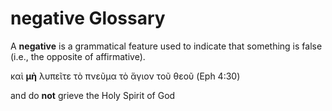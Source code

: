 # negative Glossary
A **negative** is a grammatical feature used to indicate that something is false (i.e., the opposite of affirmative).

καὶ **μὴ** λυπεῖτε τὸ πνεῦμα τὸ ἅγιον τοῦ θεοῦ (Eph 4:30)

and do **not** grieve the Holy Spirit of God
